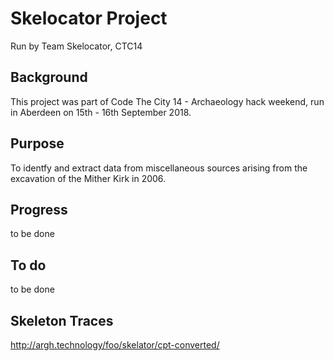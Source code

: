 # Skelocator Project
Run by Team Skelocator, CTC14

## Background
This project was part of Code The City 14 - Archaeology hack weekend, run in Aberdeen on 15th - 16th September 2018.

## Purpose
To identfy and extract data from miscellaneous sources arising from the excavation of the Mither Kirk in 2006.



## Progress
to be done

## To do

to be done

## Skeleton Traces

http://argh.technology/foo/skelator/cpt-converted/
